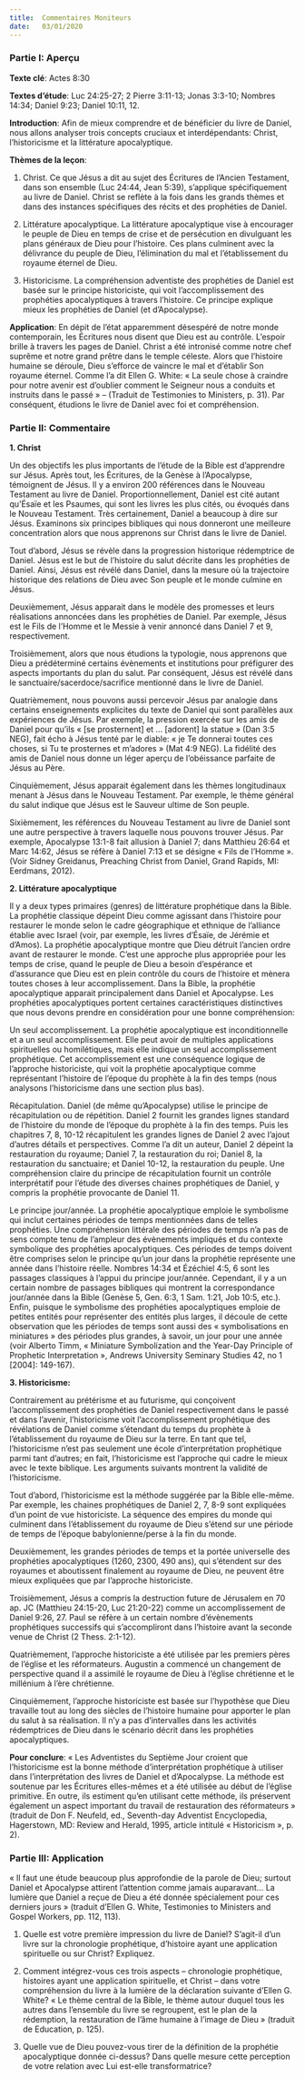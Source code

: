 ```yaml
---
title:  Commentaires Moniteurs
date:   03/01/2020
---
```


### Partie I: Aperçu

**Texte clé**: Actes 8:30

**Textes d’étude**: Luc 24:25-27; 2 Pierre 3:11-13; Jonas 3:3-10; Nombres 14:34; Daniel 9:23; Daniel 10:11, 12.

**Introduction**: Afin de mieux comprendre et de bénéficier du livre de Daniel, nous allons analyser trois concepts cruciaux et interdépendants: Christ, l’historicisme et la littérature apocalyptique.

**Thèmes de la leçon**:

1. Christ. Ce que Jésus a dit au sujet des Écritures de l’Ancien Testament, dans son ensemble (Luc 24:44, Jean 5:39), s’applique spécifiquement au livre de Daniel. Christ se reflète à la fois dans les grands thèmes et dans des instances spécifiques des récits et des prophéties de Daniel.

2. Littérature apocalyptique. La littérature apocalyptique vise à encourager le peuple de Dieu en temps de crise et de persécution en divulguant les plans généraux de Dieu pour l’histoire. Ces plans culminent avec la délivrance du peuple de Dieu, l’élimination du mal et l’établissement du royaume éternel de Dieu.

3. Historicisme. La compréhension adventiste des prophéties de Daniel est basée sur le principe historiciste, qui voit l’accomplissement des prophéties apocalyptiques à travers l’histoire. Ce principe explique mieux les prophéties de Daniel (et d’Apocalypse).

**Application**: En dépit de l’état apparemment désespéré de notre monde contemporain, les Écritures nous disent que Dieu est au contrôle. L’espoir brille à travers les pages de Daniel. Christ a été intronisé comme notre chef suprême et notre grand prêtre dans le temple céleste. Alors que l’histoire humaine se déroule, Dieu s’efforce de vaincre le mal et d’établir Son royaume éternel. Comme l’a dit Ellen G. White: « La seule chose à craindre pour notre avenir est d’oublier comment le Seigneur nous a conduits et instruits dans le passé » – (Traduit de Testimonies to Ministers, p. 31). Par conséquent, étudions le livre de Daniel avec foi et compréhension.

### Partie II: Commentaire

**1. Christ**

Un des objectifs les plus importants de l’étude de la Bible est d’apprendre sur Jésus. Après tout, les Écritures, de la Genèse à l’Apocalypse, témoignent de Jésus. Il y a environ 200 références dans le Nouveau Testament au livre de Daniel. Proportionnellement, Daniel est cité autant qu’Ésaïe et les Psaumes, qui sont les livres les plus cités, ou évoqués dans le Nouveau Testament. Très certainement, Daniel a beaucoup à dire sur Jésus. Examinons six principes bibliques qui nous donneront une meilleure concentration alors que nous apprenons sur Christ dans le livre de Daniel.

Tout d’abord, Jésus se révèle dans la progression historique rédemptrice de Daniel. Jésus est le but de l’histoire du salut décrite dans les prophéties de Daniel. Ainsi, Jésus est révélé dans Daniel, dans la mesure où la trajectoire historique des relations de Dieu avec Son peuple et le monde culmine en Jésus.

Deuxièmement, Jésus apparait dans le modèle des promesses et leurs réalisations annoncées dans les prophéties de Daniel. Par exemple, Jésus est le Fils de l’Homme et le Messie à venir annoncé dans Daniel 7 et 9, respectivement.

Troisièmement, alors que nous étudions la typologie, nous apprenons que Dieu a prédéterminé certains évènements et institutions pour préfigurer des aspects importants du plan du salut. Par conséquent, Jésus est révélé dans le sanctuaire/sacerdoce/sacrifice mentionné dans le livre de Daniel.

Quatrièmement, nous pouvons aussi percevoir Jésus par analogie dans certains enseignements explicites du texte de Daniel qui sont parallèles aux expériences de Jésus. Par exemple, la pression exercée sur les amis de Daniel pour qu’ils « [se prosternent] et … [adorent] la statue » (Dan 3:5 NEG), fait écho à Jésus tenté par le diable: « je Te donnerai toutes ces choses, si Tu te prosternes et m’adores » (Mat 4:9 NEG). La fidélité des amis de Daniel nous donne un léger aperçu de l’obéissance parfaite de Jésus au Père.

Cinquièmement, Jésus apparait également dans les thèmes longitudinaux menant à Jésus dans le Nouveau Testament. Par exemple, le thème général du salut indique que Jésus est le Sauveur ultime de Son peuple.

Sixièmement, les références du Nouveau Testament au livre de Daniel sont une autre perspective à travers laquelle nous pouvons trouver Jésus. Par exemple, Apocalypse 13:1-8 fait allusion à Daniel 7; dans Matthieu 26:64 et Marc 14:62, Jésus se réfère à Daniel 7:13 et se désigne « Fils de l’Homme ». (Voir Sidney Greidanus, Preaching Christ from Daniel, Grand Rapids, MI: Eerdmans, 2012).

**2. Littérature apocalyptique**

Il y a deux types primaires (genres) de littérature prophétique dans la Bible. La prophétie classique dépeint Dieu comme agissant dans l’histoire pour restaurer le monde selon le cadre géographique et ethnique de l’alliance établie avec Israel (voir, par exemple, les livres d’Ésaïe, de Jérémie et d’Amos). La prophétie apocalyptique montre que Dieu détruit l’ancien ordre avant de restaurer le monde. C’est une approche plus appropriée pour les temps de crise, quand le peuple de Dieu a besoin d’espérance et d’assurance que Dieu est en plein contrôle du cours de l’histoire et mènera toutes choses à leur accomplissement. Dans la Bible, la prophétie apocalyptique apparait principalement dans Daniel et Apocalypse. Les prophéties apocalyptiques portent certaines caractéristiques distinctives que nous devons prendre en considération pour une bonne compréhension:

Un seul accomplissement. La prophétie apocalyptique est inconditionnelle et a un seul accomplissement. Elle peut avoir de multiples applications spirituelles ou homilétiques, mais elle indique un seul accomplissement prophétique. Cet accomplissement est une conséquence logique de l’approche historiciste, qui voit la prophétie apocalyptique comme représentant l’histoire de l’époque du prophète à la fin des temps (nous analysons l’historicisme dans une section plus bas).

Récapitulation. Daniel (de même qu’Apocalypse) utilise le principe de récapitulation ou de répétition. Daniel 2 fournit les grandes lignes standard de l’histoire du monde de l’époque du prophète à la fin des temps. Puis les chapitres 7, 8, 10-12 récapitulent les grandes lignes de Daniel 2 avec l’ajout d’autres détails et perspectives. Comme l’a dit un auteur, Daniel 2 dépeint la restauration du royaume; Daniel 7, la restauration du roi; Daniel 8, la restauration du sanctuaire; et Daniel 10-12, la restauration du peuple. Une compréhension claire du principe de récapitulation fournit un contrôle interprétatif pour l’étude des diverses chaines prophétiques de Daniel, y compris la prophétie provocante de Daniel 11.

Le principe jour/année. La prophétie apocalyptique emploie le symbolisme qui inclut certaines périodes de temps mentionnées dans de telles prophéties. Une compréhension littérale des périodes de temps n’a pas de sens compte tenu de l’ampleur des évènements impliqués et du contexte symbolique des prophéties apocalyptiques. Ces périodes de temps doivent être comprises selon le principe qu’un jour dans la prophétie représente une année dans l’histoire réelle. Nombres 14:34 et Ézéchiel 4:5, 6 sont les passages classiques à l’appui du principe jour/année. Cependant, il y a un certain nombre de passages bibliques qui montrent la correspondance jour/année dans la Bible (Genèse 5, Gen. 6:3, 1 Sam. 1:21, Job 10:5, etc.). Enfin, puisque le symbolisme des prophéties apocalyptiques emploie de petites entités pour représenter des entités plus larges, il découle de cette observation que les périodes de temps sont aussi des « symbolisations en miniatures » des périodes plus grandes, à savoir, un jour pour une année (voir Alberto Timm, « Miniature Symbolization and the Year-Day Principle of Prophetic Interpretation », Andrews University Seminary Studies 42, no 1 [2004]: 149-167).

**3. Historicisme:**

Contrairement au prétérisme et au futurisme, qui conçoivent l’accomplissement des prophéties de Daniel respectivement dans le passé et dans l’avenir, l’historicisme voit l’accomplissement prophétique des révélations de Daniel comme s’étendant du temps du prophète à l’établissement du royaume de Dieu sur la terre. En tant que tel, l’historicisme n’est pas seulement une école d’interprétation prophétique parmi tant d’autres; en fait, l’historicisme est l’approche qui cadre le mieux avec le texte biblique. Les arguments suivants montrent la validité de l’historicisme.

Tout d’abord, l’historicisme est la méthode suggérée par la Bible elle-même. Par exemple, les chaines prophétiques de Daniel 2, 7, 8-9 sont expliquées d’un point de vue historiciste. La séquence des empires du monde qui culminent dans l’établissement du royaume de Dieu s’étend sur une période de temps de l’époque babylonienne/perse à la fin du monde.

Deuxièmement, les grandes périodes de temps et la portée universelle des prophéties apocalyptiques (1260, 2300, 490 ans), qui s’étendent sur des royaumes et aboutissent finalement au royaume de Dieu, ne peuvent être mieux expliquées que par l’approche historiciste.

Troisièmement, Jésus a compris la destruction future de Jérusalem en 70 ap. JC (Matthieu 24:15-20, Luc 21:20-22) comme un accomplissement de Daniel 9:26, 27. Paul se réfère à un certain nombre d’évènements prophétiques successifs qui s’accompliront dans l’histoire avant la seconde venue de Christ (2 Thess. 2:1-12).

Quatrièmement, l’approche historiciste a été utilisée par les premiers pères de l’église et les réformateurs. Augustin a commencé un changement de perspective quand il a assimilé le royaume de Dieu à l’église chrétienne et le millénium à l’ère chrétienne.

Cinquièmement, l’approche historiciste est basée sur l’hypothèse que Dieu travaille tout au long des siècles de l’histoire humaine pour apporter le plan du salut à sa réalisation. Il n’y a pas d’intervalles dans les activités rédemptrices de Dieu dans le scénario décrit dans les prophéties apocalyptiques.

**Pour conclure**: « Les Adventistes du Septième Jour croient que l’historicisme est la bonne méthode d’interprétation prophétique à utiliser dans l’interprétation des livres de Daniel et d’Apocalypse. La méthode est soutenue par les Écritures elles-mêmes et a été utilisée au début de l’église primitive. En outre, ils estiment qu’en utilisant cette méthode, ils préservent également un aspect important du travail de restauration des réformateurs » (traduit de Don F. Neufeld, ed., Seventh-day Adventist Encyclopedia, Hagerstown, MD: Review and Herald, 1995, article intitulé « Historicism », p. 2).

### Partie III: Application

« Il faut une étude beaucoup plus approfondie de la parole de Dieu; surtout Daniel et Apocalypse attirent l’attention comme jamais auparavant… La lumière que Daniel a reçue de Dieu a été donnée spécialement pour ces derniers jours » (traduit d’Ellen G. White, Testimonies to Ministers and Gospel Workers, pp. 112, 113).

1. Quelle est votre première impression du livre de Daniel? S’agit-il d’un livre sur la chronologie prophétique, d’histoire ayant une application spirituelle ou sur Christ? Expliquez.

2. Comment intégrez-vous ces trois aspects – chronologie prophétique, histoires ayant une application spirituelle, et Christ – dans votre compréhension du livre à la lumière de la déclaration suivante d’Ellen G. White? « Le thème central de la Bible, le thème autour duquel tous les autres dans l’ensemble du livre se regroupent, est le plan de la rédemption, la restauration de l’âme humaine à l’image de Dieu » (traduit de Education, p. 125).

3. Quelle vue de Dieu pouvez-vous tirer de la définition de la prophétie apocalyptique donnée ci-dessus? Dans quelle mesure cette perception de votre relation avec Lui est-elle transformatrice? 